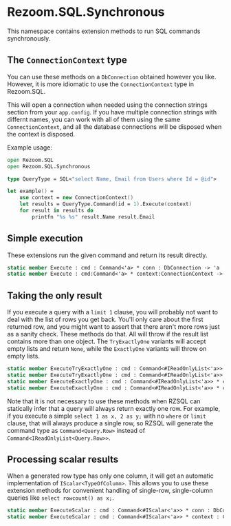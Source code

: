 # Rezoom.SQL.Synchronous

This namespace contains extension methods to run SQL commands synchronously.

## The `ConnectionContext` type

You can use these methods on a `DbConnection` obtained however you like.
However, it is more idiomatic to use the `ConnectionContext` type in Rezoom.SQL.

This will open a connection when needed using the connection strings section
from your `app.config`. If you have multiple connection strings with differnt
names, you can work with all of them using the same `ConnectionContext`, and all
the database connections will be disposed when the context is disposed.

Example usage:

```fsharp
open Rezoom.SQL
open Rezoom.SQL.Synchronous

type QueryType = SQL<"select Name, Email from Users where Id = @id">

let example() =
    use context = new ConnectionContext()
    let results = QueryType.Command(id = 1).Execute(context)
    for result in results do
        printfn "%s %s" result.Name result.Email
```

## Simple execution

These extensions run the given command and return its result directly.

```fsharp
static member Execute : cmd : Command<'a> * conn : DbConnection -> 'a
static member Execute : cmd:Command<'a> * context:ConnectionContext -> 'a
```

## Taking the only result

If you execute a query with a `limit 1` clause, you will probably not want to
deal with the list of rows you get back. You'll only care about the first
returned row, and you might want to assert that there aren't more rows just as a
sanity check. These methods do that. All will throw if the result list contains
more than one object. The `TryExactlyOne` variants will accept empty lists and
return `None`, while the `ExactlyOne` variants will throw on empty lists.

```fsharp
static member ExecuteTryExactlyOne : cmd : Command<#IReadOnlyList<'a>> * conn : DbConnection -> 'a option
static member ExecuteTryExactlyOne : cmd : Command<#IReadOnlyList<'a>> * context : ConnectionContext -> 'a option
static member ExecuteExactlyOne : cmd : Command<#IReadOnlyList<'a>> * conn : DbConnection -> 'a
static member ExecuteExactlyOne : cmd : Command<#IReadOnlyList<'a>> * context : ConnectionContext -> 'a
```

Note that it is not necessary to use these methods when RZSQL can statically
infer that a query will always return exactly one row. For example, if you
execute a simple `select 1 as x, 2 as y;` with no `where` or `limit` clause,
that will always produce a single row, so RZSQL will generate the command type
as `Command<Query.Row>` instead of `Command<IReadOnlyList<Query.Row>>`.

## Processing scalar results

When a generated row type has only one column, it will get an automatic
implementation of `IScalar<TypeOfColumn>`. This allows you to use these
extension methods for convenient handling of single-row, single-column queries
like `select rowcount() as x;`.

```fsharp
static member ExecuteScalar : cmd : Command<#IScalar<'a>> * conn : DbConnection -> 'a
static member ExecuteScalar : cmd : Command<#IScalar<'a>> * context : ConnectionContext -> 'a
```